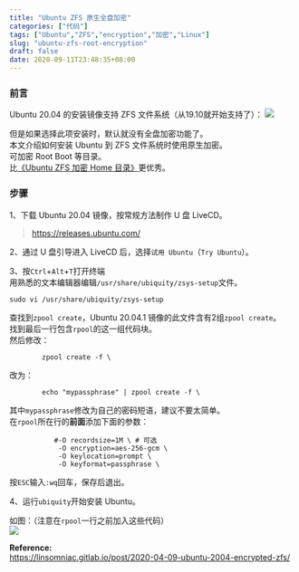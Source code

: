 ```yaml
---
title: "Ubuntu ZFS 原生全盘加密"
categories: ["代码"]
tags: ["Ubuntu","ZFS","encryption","加密","Linux"]
slug: "ubuntu-zfs-root-encryption"
draft: false
date: 2020-09-11T23:48:35+08:00
---
```


### 前言

Ubuntu 20.04 的安装镜像支持 ZFS 文件系统（从19.10就开始支持了）：
![](https://images.eallion.com/images/2020/09/install.png)

但是如果选择此项安装时，默认就没有全盘加密功能了。  
本文介绍如何安装 Ubuntu 到 ZFS 文件系统时使用原生加密。  
可加密 Root Boot 等目录。  
比[《Ubuntu ZFS 加密 Home 目录》](https://eallion.com/ubuntu-zfs-encryption)更优秀。

### 步骤

1、下载 Ubuntu 20.04 镜像，按常规方法制作 U 盘 LiveCD。
> <https://releases.ubuntu.com/>

2、通过 U 盘引导进入 LiveCD 后，选择`试用 Ubuntu`（`Try Ubuntu`）。

3、按`Ctrl`+`Alt`+`T`打开终端  
用熟悉的文本编辑器编辑`/usr/share/ubiquity/zsys-setup`文件。
```
sudo vi /usr/share/ubiquity/zsys-setup
```
查找到`zpool create`，Ubuntu 20.04.1 镜像的此文件含有2组`zpool create`。  
找到最后一行包含`rpool`的这一组代码块。  
然后修改：
```
        zpool create -f \
```
改为：
```
        echo "mypassphrase" | zpool create -f \
```
其中`mypassphrase`修改为自己的密码短语，建议不要太简单。  
在`rpool`所在行的**前面**添加下面的参数：
```
           #-O recordsize=1M \ # 可选
            -O encryption=aes-256-gcm \
            -O keylocation=prompt \
            -O keyformat=passphrase \
```
按`ESC`输入`:wq`回车，保存后退出。

4、运行`ubiquity`开始安装 Ubuntu。

如图：（注意在`rpool`一行之前加入这些代码）  
![](https://images.eallion.com/images/2020/09/zsys-setup.png)

**Reference:**  
<https://linsomniac.gitlab.io/post/2020-04-09-ubuntu-2004-encrypted-zfs/>